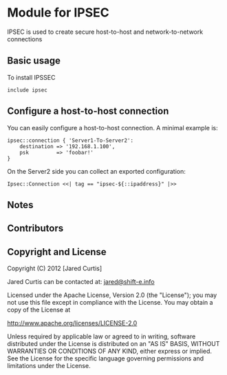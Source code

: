Module for IPSEC
============================

IPSEC is used to create secure host-to-host and network-to-network 
connections

Basic usage
-----------

To install IPSSEC

    include ipsec

Configure a host-to-host connection
-----------------------------------

You can easily configure a host-to-host connection. A minimal example is:

    ipsec::connection { 'Server1-To-Server2':
        destination => '192.168.1.100',
        psk         => 'foobar!'
    }

On the Server2 side you can collect an exported configuration:

    Ipsec::Connection <<| tag == "ipsec-${::ipaddress}" |>>

Notes
-----

Contributors
------------

Copyright and License
---------------------

Copyright (C) 2012 [Jared Curtis]

Jared Curtis can be contacted at: jared@shift-e.info

Licensed under the Apache License, Version 2.0 (the "License");
you may not use this file except in compliance with the License.
You may obtain a copy of the License at

  http://www.apache.org/licenses/LICENSE-2.0

Unless required by applicable law or agreed to in writing, software
distributed under the License is distributed on an "AS IS" BASIS,
WITHOUT WARRANTIES OR CONDITIONS OF ANY KIND, either express or implied.
See the License for the specific language governing permissions and
limitations under the License.
